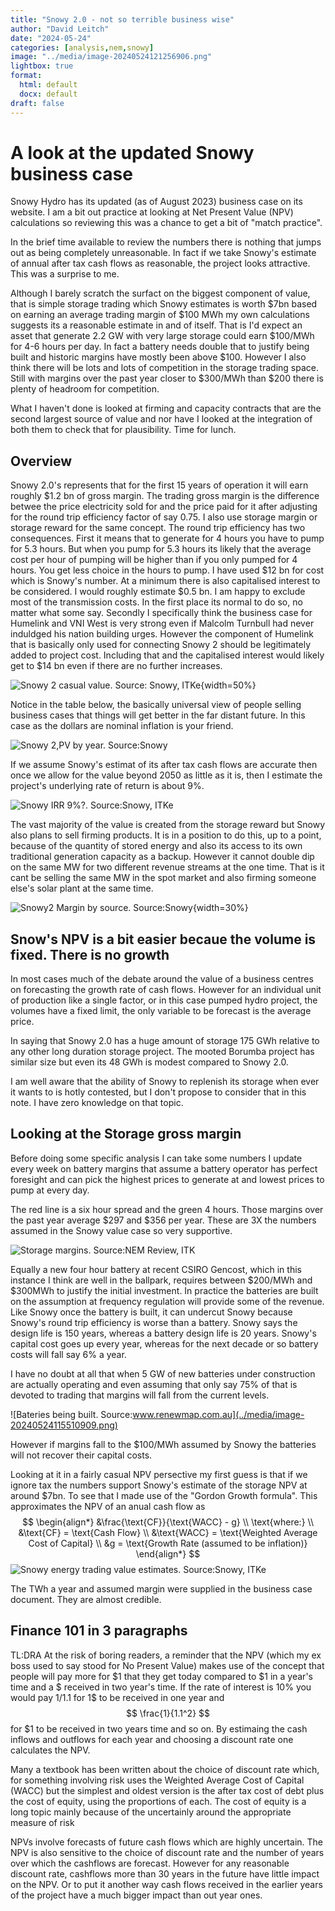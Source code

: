 ```yaml
---
title: "Snowy 2.0 - not so terrible business wise"
author: "David Leitch"
date: "2024-05-24"
categories: [analysis,nem,snowy]
image: "../media/image-20240524121256906.png"
lightbox: true
format:
  html: default
  docx: default
draft: false
---
```




# A look at the updated Snowy business case

Snowy Hydro has its updated (as of August 2023) business case on its website. I am a bit out practice at looking at Net Present Value (NPV) calculations so reviewing this was a chance to get a bit of "match practice".  

In the brief time available to review the numbers there is nothing that jumps out as being completely unreasonable. In fact if we take Snowy's estimate of annual after tax cash flows as reasonable, the project looks attractive. This was a surprise to me. 

Although I barely scratch the surfact on the biggest component of value, that is simple storage trading which Snowy estimates is worth \$7bn based on earning an average trading margin of $100 MWh my own calculations suggests its a reasonable estimate in and of itself. That is I'd expect an asset that generate 2.2 GW with very large storage could earn \$100/MWh for 4-6 hours per day. In fact a battery needs double that to justify being built and historic margins have mostly been above \$100. However I also think there will be lots and lots of competition in the storage trading space. Still with margins over the past year closer to \$300/MWh than \$200 there is plenty of headroom for competition. 

What I haven't done is looked at firming and capacity contracts that are the second largest source of value and nor have I looked at the integration of both them to check that for plausibility. Time for lunch.

## Overview

Snowy 2.0's represents that for the first 15 years of operation it will earn roughly $1.2 bn of gross margin. The trading gross margin is the difference betwee the price electricity sold for and the price paid for it after adjusting for the round trip efficiency factor of say 0.75. I also use storage margin or storage reward for the same concept. The round trip efficiency has two consequences. First it means that to generate for 4 hours you have to pump for 5.3 hours. But when you pump for 5.3 hours its likely that the average cost per hour of pumping will be higher than if you only pumped for 4 hours. You get less choice in the hours to pump. I have used \$12 bn for cost which is Snowy's number. At a minimum there is also capitalised interest to be considered. I would roughly estimate \$0.5 bn. I am happy to exclude most of the transmission costs. In the first place its normal to do so, no matter what some say. Secondly I specifically think the business case for Humelink and VNI West is very strong even if Malcolm Turnbull had never induldged his nation building urges. However the component of Humelink that is basically only used for connecting Snowy 2 should be  legitimately added to  project cost. Including that and the capitalised interest would likely get to \$14 bn even if there are no further increases.

![Snowy 2 casual value. Source: Snowy, ITKe](../media/image-20240524120913236.png){width=50%}

Notice in the table below, the basically universal view of people selling business cases that things will get better in the far distant future. In this case as the dollars are nominal inflation is your friend. 

![Snowy 2,PV by year. Source:Snowy](../media/image-20240524103336225.png)

If we assume Snowy's estimat of its after tax cash flows are accurate then once we allow for the value beyond 2050 as little as it is, then I estimate the project's underlying rate of return is about 9%.

![Snowy IRR 9%?. Source:Snowy, ITKe](../media/image-20240524123529599.png)



The vast majority of the value is created from the storage reward but Snowy also plans to sell firming products. It is in a position to do this, up to a point, because of the quantity of stored energy and also its access to its own traditional generation capacity as a backup. However it cannot double dip on the same MW for two different revenue streams at the one time. That is it cant be selling the same MW in the spot market and also firming someone else's solar plant at the same time.

![Snowy2 Margin by source. Source:Snowy](../media/image-20240524121256906.png){width=30%}



## Snow's NPV is a bit easier becaue the volume is fixed. There is no growth

In most cases much of the debate around the value of a business centres on forecasting the growth rate of cash flows. However for an individual unit of production like a single factor, or in this case pumped hydro project, the volumes have a fixed limit, the only variable to be forecast is the average price.

In saying that Snowy 2.0 has a huge amount of storage 175 GWh relative to any other long duration storage project. The mooted Borumba project has similar size but even its 48 GWh is modest compared to Snowy 2.0.

I am well aware that the ability of Snowy to replenish its storage when ever it wants to is hotly contested, but I don't propose to consider that in this note. I have zero knowledge on that topic.

## Looking at the Storage gross margin

Before doing some specific analysis I can take some numbers I update every week on battery margins that assume a battery operator has perfect foresight and can pick the highest prices to generate at and lowest prices to pump at every day. 

The red line is a six hour spread  and the green 4 hours. Those margins over the past year average \$297 and \$356 per year. These are 3X the numbers assumed in the Snowy value case so very supportive.

![Storage margins. Source:NEM Review, ITK](../media/image-20240524113734906.png)

 Equally a new four hour battery at recent CSIRO Gencost, which in this instance I think are well in the ballpark, requires between \$200/MWh and \$300MWh to justify the initial investment. In practice the batteries are built on the assumption at frequency regulation will provide some of the revenue. Like Snowy once the battery is built, it can undercut Snowy because Snowy's round trip efficiency is worse than a battery. Snowy says the design life is 150 years, whereas a battery design life is 20 years. Snowy's capital cost goes up every year, whereas for the next decade or so  battery costs will fall say 6% a year.

I have no doubt at all that when 5 GW of new batteries under construction are actually operating and even assuming that only say 75% of that is devoted to trading that margins will fall from the current levels. 

![Bateries being built. Source:www.renewmap.com.au](../media/image-20240524115510909.png)

However if margins fall to the $100/MWh assumed by Snowy the batteries will not recover their capital costs.

Looking at it in a fairly casual NPV persective my first guess is that if we ignore tax the numbers support Snowy's estimate of the storage NPV at around \$7bn. To see that I made use of the "Gordon Growth formula". This approximates the NPV of an anual cash flow as 
$$
\begin{align*}
&\frac{\text{CF}}{\text{WACC} - g} \\
\text{where:} \\
&\text{CF} = \text{Cash Flow} \\
&\text{WACC} = \text{Weighted Average Cost of Capital} \\
&g = \text{Growth Rate (assumed to be inflation)}
\end{align*}
$$
![Snowy energy trading value estimates. Source:Snowy, ITKe](../media/image-20240524125029130.png)

The TWh a year and assumed margin were supplied in the business case document. They are almost credible.

## Finance 101 in 3 paragraphs 

TL:DRA At the risk of boring readers,  a reminder that the NPV (which my ex boss used to say stood for No Present Value) makes use of the concept that people will pay more for \$1 that they get today compared to \$1 in a year's time and a \$ received in two year's time. If the rate of interest is 10% you would pay 1/1.1 for 1\$ to be received in one year and
$$
\frac{1}{1.1^2}
$$
for \$1 to be received in two years time and so on. By estimaing the cash inflows and outflows for each year and choosing a discount rate one calculates the NPV. 

Many a textbook has been written about the choice of discount rate which, for something involving risk uses the Weighted Average Cost of Capital (WACC)  but the simplest  and oldest version is the after tax cost of debt plus the cost of equity, using the proportions of each. The cost of equity is a long topic mainly because of the uncertainly around the appropriate measure of risk

NPVs involve forecasts of future cash flows which are highly uncertain. The NPV is also sensitive to the choice of discount rate and the number of years over which the cashflows are forecast. However for any reasonable discount rate, cashflows more than 30 years in the future have little impact on the NPV. Or to put it another way cash flows received in the earlier years of the project have a much bigger impact than out year ones.